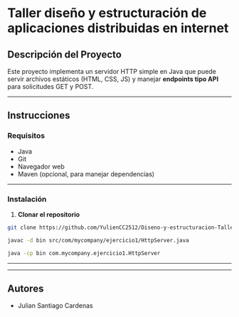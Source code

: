 
# Taller diseño y estructuración de aplicaciones distribuidas en internet

## Descripción del Proyecto
Este proyecto implementa un servidor HTTP simple en Java que puede servir archivos estáticos (HTML, CSS, JS) y manejar **endpoints tipo API** para solicitudes GET y POST.  


---

## Instrucciones 

### Requisitos
- Java 
- Git
- Navegador web
- Maven (opcional, para manejar dependencias)

---

### Instalación
1. **Clonar el repositorio**
```bash
git clone https://github.com/YulienCC2512/Diseno-y-estructuracion-Taller.git

javac -d bin src/com/mycompany/ejercicio1/HttpServer.java

java -cp bin com.mycompany.ejercicio1.HttpServer
```

---



---

## Autores
- Julian Santiago Cardenas




    